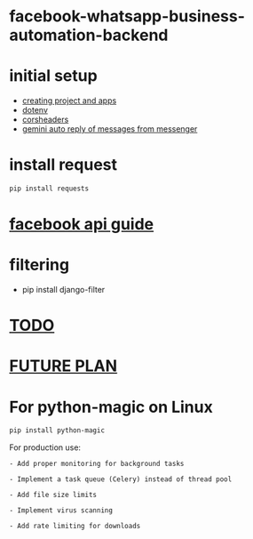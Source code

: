 # facebook-whatsapp-business-automation-backend

# initial setup
- [creating project and apps](./guides/creating_project_and_apps.md)
- [dotenv](./guides/dotenv.md)
- [corsheaders](./guides/corsheaders.md)
- [gemini auto reply of messages from messenger](./guides/geimini.md)

# install request
```sh
pip install requests
```
# [facebook api guide](./guides/facebook_api.md)

# filtering
- pip install django-filter
# [TODO](./guides/TODO.md)

# [FUTURE PLAN](./guides/FUTURE_PLAN.md)


# For python-magic on Linux
```sh
pip install python-magic
```

For production use:

    - Add proper monitoring for background tasks

    - Implement a task queue (Celery) instead of thread pool

    - Add file size limits

    - Implement virus scanning

    - Add rate limiting for downloads



